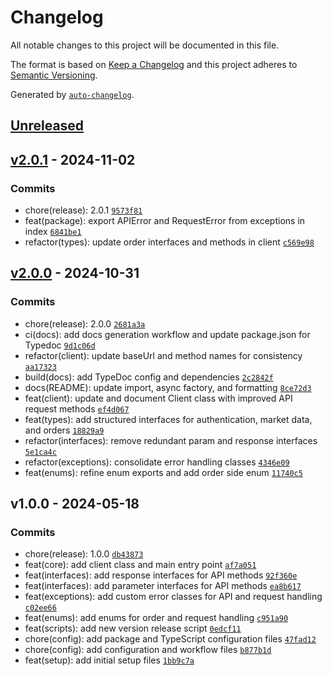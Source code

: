 # Changelog

All notable changes to this project will be documented in this file.

The format is based on [Keep a Changelog](https://keepachangelog.com/en/1.0.0/)
and this project adheres to [Semantic Versioning](https://semver.org/spec/v2.0.0.html).

Generated by [`auto-changelog`](https://github.com/CookPete/auto-changelog).

## [Unreleased](https://github.com/amiwrpremium/ts-bitpin/compare/v2.0.1...HEAD)

## [v2.0.1](https://github.com/amiwrpremium/ts-bitpin/compare/v2.0.0...v2.0.1) - 2024-11-02

### Commits

- chore(release): 2.0.1 [`9573f81`](https://github.com/amiwrpremium/ts-bitpin/commit/9573f81bf8b9a49d706d8100423edcf02236d9d4)
- feat(package): export APIError and RequestError from exceptions in index [`6841be1`](https://github.com/amiwrpremium/ts-bitpin/commit/6841be1fc1332b98fc748fda1b05eeb8536c7755)
- refactor(types): update order interfaces and methods in client [`c569e98`](https://github.com/amiwrpremium/ts-bitpin/commit/c569e98854d2476834e34259cababf7f6c6bc0d4)

## [v2.0.0](https://github.com/amiwrpremium/ts-bitpin/compare/v1.0.0...v2.0.0) - 2024-10-31

### Commits

- chore(release): 2.0.0 [`2681a3a`](https://github.com/amiwrpremium/ts-bitpin/commit/2681a3a11db9acc48e5f6e9f817ea16381eecbd1)
- ci(docs): add docs generation workflow and update package.json for Typedoc [`9d1c06d`](https://github.com/amiwrpremium/ts-bitpin/commit/9d1c06d5226050c9c87340d77ea3dfb362d65fc7)
- refactor(client): update baseUrl and method names for consistency [`aa17323`](https://github.com/amiwrpremium/ts-bitpin/commit/aa173231f338a5e3a28b258d2c427e999d3a596d)
- build(docs): add TypeDoc config and dependencies [`2c2842f`](https://github.com/amiwrpremium/ts-bitpin/commit/2c2842f871049a75af5bf501978fbc7af84a0b80)
- docs(README): update import, async factory, and formatting [`8ce72d3`](https://github.com/amiwrpremium/ts-bitpin/commit/8ce72d3f3302280501abc9f24ae11193f2438475)
- feat(client): update and document Client class with improved API request methods [`ef4d067`](https://github.com/amiwrpremium/ts-bitpin/commit/ef4d06726dab49dff81f3f53c92db67d4577ca65)
- feat(types): add structured interfaces for authentication, market data, and orders [`18829a9`](https://github.com/amiwrpremium/ts-bitpin/commit/18829a9dc03f9f578db2ffdebb8fa53a86a7abd6)
- refactor(interfaces): remove redundant param and response interfaces [`5e1ca4c`](https://github.com/amiwrpremium/ts-bitpin/commit/5e1ca4caac670ca803ebdc1f4bfbb5ce4ad30a19)
- refactor(exceptions): consolidate error handling classes [`4346e09`](https://github.com/amiwrpremium/ts-bitpin/commit/4346e0910dd0a4a5872b69e71a582b6106628ca0)
- feat(enums): refine enum exports and add order side enum [`11740c5`](https://github.com/amiwrpremium/ts-bitpin/commit/11740c5eaeaf3c5d285bb315fcaa862a4e07f1ca)

## v1.0.0 - 2024-05-18

### Commits

- chore(release): 1.0.0 [`db43873`](https://github.com/amiwrpremium/ts-bitpin/commit/db43873226555188f3656d4650210903961ededf)
- feat(core): add client class and main entry point [`af7a051`](https://github.com/amiwrpremium/ts-bitpin/commit/af7a051e75c9f20dc8444a24305c15098470c810)
- feat(interfaces): add response interfaces for API methods [`92f360e`](https://github.com/amiwrpremium/ts-bitpin/commit/92f360ecef9f154b164d756133a93de000412896)
- feat(interfaces): add parameter interfaces for API methods [`ea8b617`](https://github.com/amiwrpremium/ts-bitpin/commit/ea8b617ceedf4a28a623e5cb1d82020edf845cb4)
- feat(exceptions): add custom error classes for API and request handling [`c02ee66`](https://github.com/amiwrpremium/ts-bitpin/commit/c02ee66295ed0eed53403ee2ca9826e3d37f4405)
- feat(enums): add enums for order and request handling [`c951a90`](https://github.com/amiwrpremium/ts-bitpin/commit/c951a9089040492174577ce4751545b5c4050ac4)
- feat(scripts): add new version release script [`0edcf11`](https://github.com/amiwrpremium/ts-bitpin/commit/0edcf11a00ddfab3106fac024c18238766108801)
- chore(config): add package and TypeScript configuration files [`47fad12`](https://github.com/amiwrpremium/ts-bitpin/commit/47fad12a8586136d146ee668d04f2b3a45fb8a00)
- chore(config): add configuration and workflow files [`b877b1d`](https://github.com/amiwrpremium/ts-bitpin/commit/b877b1d99f3d4bf5180b746751f5922dcd71e5b1)
- feat(setup): add initial setup files [`1bb9c7a`](https://github.com/amiwrpremium/ts-bitpin/commit/1bb9c7ac03d4f1c59f292559dd49c0c9fbbd0f41)
